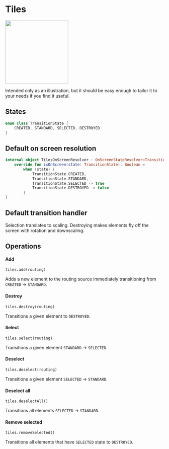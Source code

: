 # Tiles

<img src="https://i.imgur.com/N8rEPrJ.gif" width="200">

Intended only as an illustration, but it should be easy enough to tailor it to your needs if you find it useful.

## States

```kotlin
enum class TransitionState {
    CREATED, STANDARD, SELECTED, DESTROYED
}
```

## Default on screen resolution

```kotlin
internal object TilesOnScreenResolver : OnScreenStateResolver<TransitionState> {
    override fun isOnScreen(state: TransitionState): Boolean =
        when (state) {
            TransitionState.CREATED,
            TransitionState.STANDARD,
            TransitionState.SELECTED -> true
            TransitionState.DESTROYED -> false
        }
}
```

## Default transition handler

Selection translates to scaling.
Destroying makes elements fly off the screen with rotation and downscaling.


## Operations

#### Add

`tiles.add(routing)`

Adds a new element to the routing source immediately transitioning from `CREATED` -> `STANDARD`.


#### Destroy

`tiles.destroy(routing)`

Transitions a given element to `DESTROYED`.


#### Select

`tiles.select(routing)`

Transitions a given element `STANDARD` -> `SELECTED`.


#### Deselect

`tiles.deselect(routing)`

Transitions a given element `SELECTED` -> `STANDARD`.


#### Deselect all

`tiles.deselectAll()`

Transitions all elements `SELECTED` -> `STANDARD`.



#### Remove selected

`tiles.removeSelected()`

Transitions all elements that have `SELECTED` state to `DESTROYED`.
